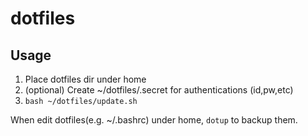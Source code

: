 dotfiles
===

Usage
---

1. Place dotfiles dir under home
2. (optional) Create ~/dotfiles/.secret for authentications (id,pw,etc)
3. ``bash ~/dotfiles/update.sh``

When edit dotfiles(e.g. ~/.bashrc) under home, ``dotup`` to backup them.
